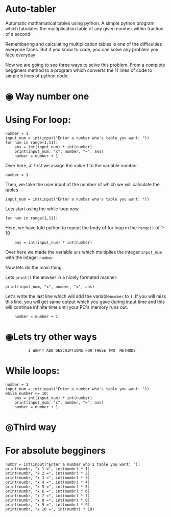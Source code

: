 # Auto-tabler
Automatic mathamatical tables using python.
A simple python program which tabulates the multiplication table of any given number within fraction of a second.

Remembering and calculating multiplication tables is one of the difficulties everyone faces.
But if you know to code, you can solve any problem you face everyday

Now we are going to see three ways to solve this problem.
From a complete begginers method to a program which converts the 11 lines of code to simple 5 lines of python code.

# ◉ Way number one

# Using For loop:
```
number = 1
input_num = int(input("Enter a number who's table you want: "))
for num in range(1,11):
	ans = int(input_num) * int(number)
	print(input_num, "x", number, "=", ans)
	number = number + 1
  ```
  Over here, at first we assign the value 1 to the variable number.
  ```
  number = 1
  ```
  
  Then, we take the user input of the number of which we will calculate the tables
  ```
  input_num = int(input("Enter a number who's table you want: "))
  ```
  
  Lets start using the while loop now-
  ```
for num in range(1,11):
  ```
  Here, we have told python to repeat the body of for loop in the ```range()``` of 1-10
```
  	ans = int(input_num) * int(number)
```
Over here we made the variable ```ans``` which multiplies the integer ```input_num``` with the integer ```number```.

Now lets do the main thing.

Lets ```print()``` the anwser in a nicely formated manner:

```	
print(input_num, "x", number, "=", ans)
```

Let's write the last line which will add the variable```number``` to ```1```.
If you will miss this line, you will get same output which you gave during input time and this will continue infinite time until your PC's memory runs out.
```
	number = number + 1
```

# ◉Lets try other ways
```
          I WON'T ADD DESCRIPTIONS FOR THESE TWO  METHODS
```
# While loops:
```
number = 1
input_num = int(input("Enter a number who's table you want: "))
while number <= 10:
	ans = int(input_num) * int(number)
	print(input_num, "x", number, "=", ans)
	number = number + 1
```

# ◎Third way
# For absolute begginers
```
numbr = int(input("Enter a number who's table you want: "))
print(numbr, "x 1 =", int(numbr) * 1)
print(numbr, "x 2 =", int(numbr) * 2)
print(numbr, "x 3 =", int(numbr) * 3)
print(numbr, "x 4 =", int(numbr) * 4)
print(numbr, "x 5 =", int(numbr) * 5)
print(numbr, "x 6 =", int(numbr) * 6)
print(numbr, "x 7 =", int(numbr) * 7)
print(numbr, "x 8 =", int(numbr) * 8)
print(numbr, "x 9 =", int(numbr) * 9)
print(numbr, "x 10 =", int(numbr) * 10)
```
